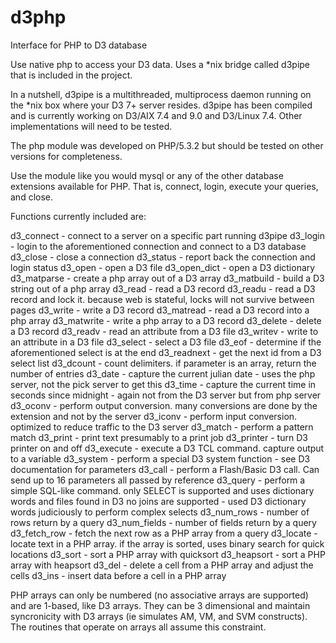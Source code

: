 d3php
=====

Interface for PHP to D3 database

Use native php to access your D3 data. Uses a *nix bridge called d3pipe that is included in the project.

In a nutshell, d3pipe is a multithreaded, multiprocess daemon running on the *nix box where your D3 7+ server resides.
d3pipe has been compiled and is currently working on D3/AIX 7.4 and 9.0 and D3/Linux 7.4.  Other implementations
will need to be tested. 

The php module was developed on PHP/5.3.2 but should be tested on other versions for completeness.

Use the module like you would mysql or any of the other database extensions available for PHP. That is, 
connect, login, execute your queries, and close.

Functions currently included are:

d3_connect - connect to a server on a specific part running d3pipe
d3_login - login to the aforementioned connection and connect to a D3 database
d3_close - close a connection
d3_status - report back the connection and login status
d3_open - open a D3 file
d3_open_dict - open a D3 dictionary
d3_matparse - create a php array out of a D3 array
d3_matbuild - build a D3 string out of a php array
d3_read - read a D3 record
d3_readu - read a D3 record and lock it. because web is stateful, locks will not survive between pages
d3_write - write a D3 record
d3_matread - read a D3 record into a php array
d3_matwrite - write a php array to a D3 record
d3_delete - delete a D3 record
d3_readv - read an attribute from a D3 file
d3_writev - write to an attribute in a D3 file
d3_select - select a D3 file
d3_eof - determine if the aforementioned select is at the end
d3_readnext - get the next id from a D3 select list
d3_dcount - count delimiters. if parameter is an array, return the number of entries
d3_date - capture the current julian date - uses the php server, not the pick server to get this
d3_time - capture the current time in seconds since midnight - again not from the D3 server but from php server
d3_oconv - perform output conversion. many conversions are done by the extension and not by the server
d3_iconv - perform input conversion. optimized to reduce traffic to the D3 server
d3_match - perform a pattern match
d3_print - print text presumably to a print job
d3_printer - turn D3 printer on and off
d3_execute - execute a D3 TCL command. capture output to a variable
d3_system - perform a special D3 system function - see D3 documentation for parameters
d3_call - perform a Flash/Basic D3 call. Can send up to 16 parameters all passed by reference
d3_query - perform a simple SQL-like command. only SELECT is supported and uses dictionary words and files found in D3
           no joins are supported - used D3 dictionary words judiciously to perform complex selects
d3_num_rows - number of rows return by a query
d3_num_fields - number of fields return by a query
d3_fetch_row - fetch the next row as a PHP array from a query
d3_locate - locate text in a PHP array. if the array is sorted, uses binary search for quick locations
d3_sort - sort a PHP array with quicksort
d3_heapsort - sort a PHP array with heapsort
d3_del - delete a cell from a PHP array and adjust the cells
d3_ins - insert data before a cell in a PHP array

PHP arrays can only be numbered (no associative arrays are supported) and are 1-based, like D3 arrays. They can be
3 dimensional and maintain syncronicity with D3 arrays (ie simulates AM, VM, and SVM constructs).  The routines that
operate on arrays all assume this constraint.
